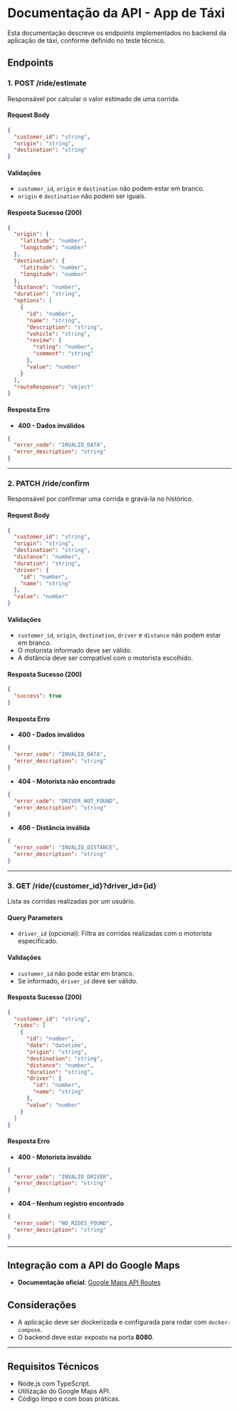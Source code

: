 # Documentação da API - App de Táxi

Esta documentação descreve os endpoints implementados no backend da aplicação de táxi, conforme definido no teste técnico.

## Endpoints

### 1. **POST /ride/estimate**
Responsável por calcular o valor estimado de uma corrida.

#### Request Body
```json
{
  "customer_id": "string",
  "origin": "string",
  "destination": "string"
}
```

#### Validações
- `customer_id`, `origin` e `destination` não podem estar em branco.
- `origin` e `destination` não podem ser iguais.

#### Resposta Sucesso (200)
```json
{
  "origin": {
    "latitude": "number",
    "longitude": "number"
  },
  "destination": {
    "latitude": "number",
    "longitude": "number"
  },
  "distance": "number",
  "duration": "string",
  "options": [
    {
      "id": "number",
      "name": "string",
      "description": "string",
      "vehicle": "string",
      "review": {
        "rating": "number",
        "comment": "string"
      },
      "value": "number"
    }
  ],
  "routeResponse": "object"
}
```

#### Resposta Erro
- **400 - Dados inválidos**
```json
{
  "error_code": "INVALID_DATA",
  "error_description": "string"
}
```

---

### 2. **PATCH /ride/confirm**
Responsável por confirmar uma corrida e gravá-la no histórico.

#### Request Body
```json
{
  "customer_id": "string",
  "origin": "string",
  "destination": "string",
  "distance": "number",
  "duration": "string",
  "driver": {
    "id": "number",
    "name": "string"
  },
  "value": "number"
}
```

#### Validações
- `customer_id`, `origin`, `destination`, `driver` e `distance` não podem estar em branco.
- O motorista informado deve ser válido.
- A distância deve ser compatível com o motorista escolhido.

#### Resposta Sucesso (200)
```json
{
  "success": true
}
```

#### Resposta Erro
- **400 - Dados inválidos**
```json
{
  "error_code": "INVALID_DATA",
  "error_description": "string"
}
```
- **404 - Motorista não encontrado**
```json
{
  "error_code": "DRIVER_NOT_FOUND",
  "error_description": "string"
}
```
- **406 - Distância inválida**
```json
{
  "error_code": "INVALID_DISTANCE",
  "error_description": "string"
}
```

---

### 3. **GET /ride/{customer_id}?driver_id={id}**
Lista as corridas realizadas por um usuário.

#### Query Parameters
- `driver_id` (opcional): Filtra as corridas realizadas com o motorista especificado.

#### Validações
- `customer_id` não pode estar em branco.
- Se informado, `driver_id` deve ser válido.

#### Resposta Sucesso (200)
```json
{
  "customer_id": "string",
  "rides": [
    {
      "id": "number",
      "date": "datetime",
      "origin": "string",
      "destination": "string",
      "distance": "number",
      "duration": "string",
      "driver": {
        "id": "number",
        "name": "string"
      },
      "value": "number"
    }
  ]
}
```

#### Resposta Erro
- **400 - Motorista inválido**
```json
{
  "error_code": "INVALID_DRIVER",
  "error_description": "string"
}
```
- **404 - Nenhum registro encontrado**
```json
{
  "error_code": "NO_RIDES_FOUND",
  "error_description": "string"
}
```

---

## Integração com a API do Google Maps
- **Documentação oficial**: [Google Maps API Routes](https://developers.google.com/maps/documentation/routes/overview?hl=pt-br)

## Considerações
- A aplicação deve ser dockerizada e configurada para rodar com `docker-compose`.
- O backend deve estar exposto na porta **8080**.

---

## Requisitos Técnicos
- Node.js com TypeScript.
- Utilização do Google Maps API.
- Código limpo e com boas práticas.

